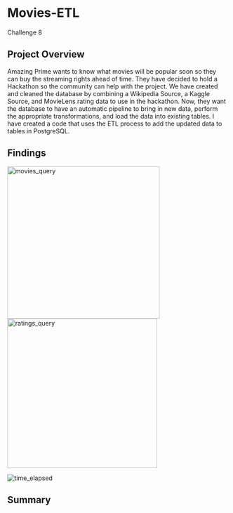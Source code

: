 # Movies-ETL
  Challenge 8

## Project Overview
Amazing Prime wants to know what movies will be popular soon so they can buy the streaming rights ahead of time. They have decided to hold a Hackathon so the community can help with the project. We have created and cleaned the database by combining a Wikipedia Source, a Kaggle Source, and MovieLens rating data to use in the hackathon. Now, they want the database to have an automatic pipeline to bring in new data, perform the appropriate transformations, and load the data into existing tables. I have created a code that uses the ETL process to add the updated data to tables in PostgreSQL. 

## Findings

<img width="347" alt="movies_query" src="https://user-images.githubusercontent.com/96352625/155919388-c8e9e3ef-c934-4631-aea8-080c88f390d4.png">

<img width="341" alt="ratings_query" src="https://user-images.githubusercontent.com/96352625/155919409-296e8f53-892f-4c70-8753-4648d39262be.png">

![time_elapsed](https://user-images.githubusercontent.com/96352625/155919419-d8639db8-07df-498f-a18a-13405985ce69.png)

## Summary
